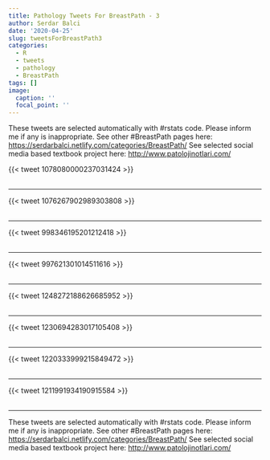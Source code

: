 ```yaml
---
title: Pathology Tweets For BreastPath - 3
author: Serdar Balci
date: '2020-04-25'
slug: tweetsForBreastPath3
categories:
  - R
  - tweets
  - pathology
  - BreastPath
tags: []
image:
  caption: ''
  focal_point: ''
---
```



These tweets are selected automatically with #rstats code. Please inform me if any is inappropriate.
See other #BreastPath pages here: https://serdarbalci.netlify.com/categories/BreastPath/ 
See selected social media based textbook project here: http://www.patolojinotlari.com/

{{< tweet 1078080000237031424 >}}
<br>
<br>
<hr>
{{< tweet 1076267902989303808 >}}
<br>
<br>
<hr>
{{< tweet 998346195201212418 >}}
<br>
<br>
<hr>
{{< tweet 997621301014511616 >}}
<br>
<br>
<hr>
{{< tweet 1248272188626685952 >}}
<br>
<br>
<hr>
{{< tweet 1230694283017105408 >}}
<br>
<br>
<hr>
{{< tweet 1220333999215849472 >}}
<br>
<br>
<hr>
{{< tweet 1211991934190915584 >}}
<br>
<br>
<hr>


These tweets are selected automatically with #rstats code. Please inform me if any is inappropriate.
See other #BreastPath pages here: https://serdarbalci.netlify.com/categories/BreastPath/ 
See selected social media based textbook project here: http://www.patolojinotlari.com/
